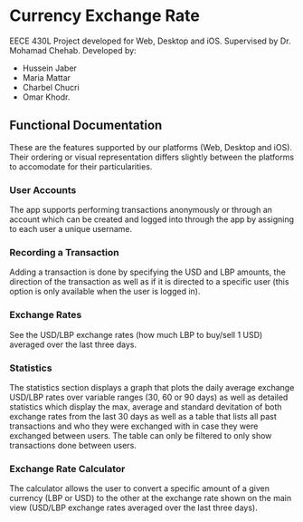 # Currency Exchange Rate
EECE 430L Project developed for Web, Desktop and iOS.
Supervised by Dr. Mohamad Chehab.
Developed by:
- Hussein Jaber
- Maria Mattar
- Charbel Chucri
- Omar Khodr.

## Functional Documentation

These are the features supported by our platforms (Web, Desktop and iOS). Their ordering or visual representation differs slightly between the platforms to accomodate for their particularities.

### User Accounts
The app supports performing transactions anonymously or through an account which can be created and logged into through the app by assigning to each user a unique username.

### Recording a Transaction
Adding a transaction is done by specifying the USD and LBP amounts, the direction of the transaction as well as if it is directed to a specific user (this option is only available when the user is logged in).

### Exchange Rates
See the USD/LBP exchange rates (how much LBP to buy/sell 1 USD) averaged over the last three days.

### Statistics
The statistics section displays a graph that plots the daily average exchange USD/LBP rates over variable ranges (30, 60 or 90 days) as well as detailed statistics which display the max, average and standard devitation of both exchange rates from the last 30 days as well as a table that lists all past transactions and who they were exchanged with in case they were exchanged between users. The table can only be filtered to only show transactions done between users.

### Exchange Rate Calculator
The calculator allows the user to convert a specific amount of a given currency (LBP or USD) to the other at the exchange rate shown on the main view (USD/LBP exchange rates averaged over the last three days).
